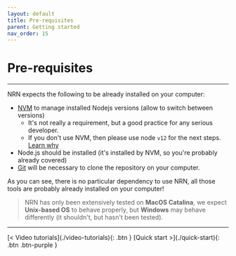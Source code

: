 ```yaml
---
layout: default
title: Pre-requisites
parent: Getting started
nav_order: 15
---
```


# Pre-requisites

---

NRN expects the following to be already installed on your computer:

- [NVM](https://github.com/nvm-sh/nvm) to manage installed Nodejs versions (allow to switch between versions)
    - It's not really a requirement, but a good practice for any serious developer.
    - If you don't use NVM, then please use node `v12` for the next steps. [Learn why](../guides/online-deployment/use-zeit)
- Node.js should be installed (it's installed by NVM, so you're probably already covered)
- [Git](https://git-scm.com/downloads) will be necessary to clone the repository on your computer.

As you can see, there is no particular dependency to use NRN, all those tools are probably already installed on your computer!

> NRN has only been extensively tested on **MacOS Catalina**, we expect **Unix-based OS** to behave properly, but **Windows** may behave differently (it shouldn't, but hasn't been tested).

---

<div class="pagination-section">
    <span class="fs-4" markdown="1">
    [< Video tutorials](./video-tutorials){: .btn }
    </span>
    <span class="fs-4" markdown="1">
    [Quick start >](./quick-start){: .btn .btn-purple }
    </span>
</div>
